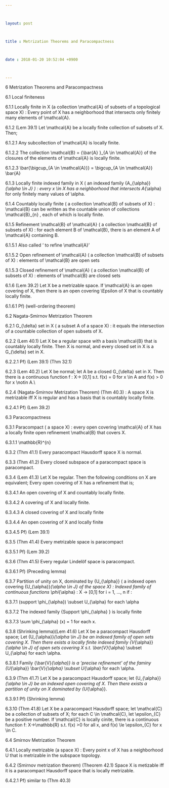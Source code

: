 ```yaml
---



layout: post



title : Metrization Theorems and Paracompactness



date : 2018-01-20 10:52:04 +0900



---
```


6	Metrization Theorems and Paracompactness

6.1	Local finiteness

6.1.1	Locally finite in X (a collection \mathcal{A} of subsets of a topological space X) : Every point of X has a neighborhood that intersects only finitely many elements of \mathcal{A}. 

6.1.2	(Lem 39.1) Let \mathcal{A} be a locally finite collection of subsets of X. Then;

6.1.2.1	Any subcollection of \mathcal{A} is locally finite.

6.1.2.2	The collection \mathcal{B} = {\bar{A} }_{A \in \mathcal{A}} of the closures of the elements of \mathcal{A} is locally finite.

6.1.2.3	\bar{\bigcup_{A \in \mathcal{A}}} = \bigcup_{A \in \mathcal{A}} \bar{A}

6.1.3	Locally finite indexed family in X ( an indexed family {A_{\alpha}}_{\alpha \in J} ) : every x \in X has a neighborhood that intersects A_{\alpha} for only finitely many values of \alpha.

6.1.4	Countably locally finite ( a collection \mathcal{B} of subsets of X) : \mathcal{B} can be written as the countable union of collections \mathcal{B}_{n} , each of which is locally finite.

6.1.5	Refinement \mathcal{B} of \mathcal{A} ( a collection \mathcal{B} of subsets of X) : for each element B of \mathcal{B}, there is an element A of \mathcal{A} containing B.

6.1.5.1	Also called ‘ to refine \mathcal{A}’

6.1.5.2	Open refinement of \mathcal{A} ( a collection \mathcal{B} of subsets of X) : elements of \mathcal{B} are open sets

6.1.5.3	Closed refinement of \mathcal{A} ( a collection \mathcal{B} of subsets of X) : elements of \mathcal{B} are closed sets

6.1.6	(Lem 39.2) Let X be a metrizable space. If \mathcal{A} is an open covering of X, then there is an open covering \Epsilon of X that is countably locally finite.

6.1.6.1	Pf) (well-ordering theorem)

6.2	Nagata-Smirnov Metrization Theorem	

6.2.1	G_{\delta} set in X ( a subset A of a space X) : it equals the intersection of a countable collection of open subsets of X.

6.2.2	(Lem 40.1) Let X be a regular space with a basis \mathcal{B} that is countably locally finite. Then X is normal, and every closed set in X is a G_{\delta} set in X.

6.2.2.1	Pf) (Lem 39.1) (Thm 32.1)

6.2.3	(Lem 40.2) Let X be normal; let A be a closed G_{\delta} set in X. Then there is a continuous function f : X-> [0,1] s.t. f(x) = 0 for x \in A and f(x) > 0 for x \notin A.\

6.2.4	(Nagata-Smirnov Metrization Theorem) (Thm 40.3) : A space X is metrizable iff X is regular and has a basis that is countably locally finite.

6.2.4.1	Pf) (Lem 39.2) 

6.3	Paracompactness

6.3.1	Paracompact ( a space X) : every open covering \mathcal{A} of X has a locally finite open refinement \mathcal{B} that covers X.

6.3.1.1	\mathbb{R}^{n}

6.3.2	(Thm 41.1) Every paracompact Hausdorff space X is normal.

6.3.3	(Thm 41.2) Every closed subspace of a paracompact space is paracompact.

6.3.4	(Lem 41.3) Let X be regular. Then the following conditions on X are equivalent; Every open covering of X has a refinement that is;

6.3.4.1	An open covering of X and countably locally finite.

6.3.4.2	A covering of X and locally finite.

6.3.4.3	A closed covering of X and locally finite

6.3.4.4	An open covering of X and locally finite

6.3.4.5	Pf) (Lem 39.1) 

6.3.5	(Thm 41.4) Every metrizable space is paracompact

6.3.5.1	Pf) (Lem 39.2)

6.3.6	(Thm 41.5) Every regular Lindelöf space is paracompact.

6.3.6.1	Pf) (Preceding lemma) 

6.3.7	Partition of unity on X, dominated by {U_{\alpha}} ( a indexed open covering {U_{\alpha}}_{\alpha \in J}  of the space X) : Indexed family of continuous functions \phi_{\alpha} : X -> [0,1] for i = 1, …, n if :

6.3.7.1	(support \phi_{\alpha}) \subset U_{\alpha} for each \alpha

6.3.7.2	The indexed family {Support \phi_{\alpha} } is locally finite

6.3.7.3	\sum \phi_{\alpha} (x) = 1 for each x.

6.3.8	(Shrinking lemma)(Lem 41.6) Let X be a paracompact Hausdorff space; Let {U_{\alpha}}_{\alpha \in J} be an indexed family of open sets covering X. Then there exists a locally finite indexed family {V_{\alpha}}_{\alpha \in J} of open sets covering X s.t. \bar{V}_{\alpha} \subset U_{\alpha} for each \alpha.

6.3.8.1	Family {\bar{V}_{\alpha}} is a ‘precise refinement’ of the faminy {U_{\alpha}} \bar{V}_{\alpha} \subset U_{\alpha} for each \alpha.

6.3.9	(Thm 41.7) Let X be a paracompact Hausdorff space; let {U_{\alpha}}_{\alpha \in J} be an indexed open covering of X. Then there exists a partition of unity on X dominated by {U_{\alpha}}.

6.3.9.1	Pf) (Shrinking lemma)

6.3.10	(Thm 41.8) Let X be a paracompact Hausdorff space; let \mathcal{C} be a collection of subsets of X; for each C \in \mathcal{C}, let \epsilon_{C} be a positive number. If \mathcal{C} is locally cinite, there is a continuous function f: X->\mathbb{R} s.t. f(x) >0 for all x, and f(x) \le \epsilon_{C} for x \in C.

6.4	Smirnov Metrization Theorem

6.4.1	Locally metrizable (a space X) : Every point x of X has a neighborhood U that is metrizable in the subspace topology.

6.4.2	(Smirnov metrization theorem) (Theorem 42.1) Space X is metizable iff it is a paracompact Hausdorff space that is locally metrizable.

6.4.2.1	Pf) similar to (Thm 40.3)

